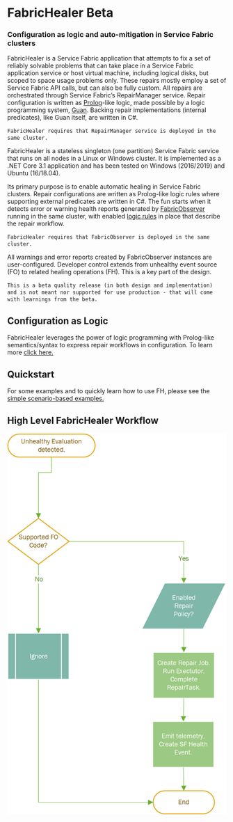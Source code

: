 # FabricHealer Beta
### Configuration as logic and auto-mitigation in Service Fabric clusters

FabricHealer is a Service Fabric application that attempts to fix a set of reliably solvable problems that can take place in a Service Fabric application service or host virtual machine, including logical disks, but scoped to space usage problems only. These repairs mostly employ a set of Service Fabric API calls, but can also be fully custom. All repairs are orchestrated through Service Fabric’s RepairManager service. Repair configuration is written as [Prolog](http://www.learnprolognow.org/)-like logic, made possible by a logic programming system, [Guan](https://github.com/microsoft/guan). Backing repair implementations (internal predicates), like Guan itself, are written in C#.

```
FabricHealer requires that RepairManager service is deployed in the same cluster. 
```

FabricHealer is a stateless singleton (one partition) Service Fabric service that runs on all nodes in a Linux or Windows cluster. It is implemented as a .NET Core 3.1 application and has been tested on Windows (2016/2019) and Ubuntu (16/18.04).  

Its primary purpose is to enable automatic healing in Service Fabric clusters. Repair configurations are written as Prolog-like logic rules where supporting external predicates are written in C#. The fun starts when it detects error or warning health reports generated by [FabricObserver](https://github.com/microsoft/service-fabric-observer) running in the same cluster, with enabled [logic rules](https://github.com/microsoft/service-fabric-healer/tree/main/FabricHealer/PackageRoot/Config/Rules) in place that describe the repair workflow.
```
FabricHealer requires that FabricObserver is deployed in the same cluster. 
```
All warnings and error reports created by FabricObserver instances are user-configured. Developer control extends from unhealthy event source (FO) to related healing operations (FH). This is a key part of the design.  

```
This is a beta quality release (in both design and implementation) 
and is not meant nor supported for use production - that will come with learnings from the beta. 
```

## Configuration as Logic
FabricHealer leverages the power of logic programming with Prolog-like semantics/syntax to express repair workflows in configuration. To learn more [click here.](Documentation/LogicWorkflows.md)

## Quickstart

For some examples and to quickly learn how to use FH, please see the [simple scenario-based examples.](Documentation/Using.md)

## High Level FabricHealer Workflow  

![alt text](FHDT.png "") 
